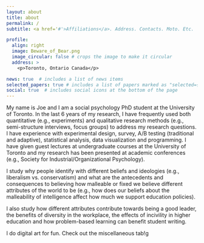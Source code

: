 ```yaml
---
layout: about
title: about
permalink: /
subtitle: <a href='#'>Affiliations</a>. Address. Contacts. Moto. Etc.

profile:
  align: right
  image: Beware_of_Bear.png
  image_circular: false # crops the image to make it circular
  address: >
    <p>Toronto, Ontario Canada</p>

news: true  # includes a list of news items
selected_papers: true # includes a list of papers marked as "selected={true}"
social: true  # includes social icons at the bottom of the page
---
```


My name is Joe and I am a social psychology PhD student at the University of Toronto. In the last 6 years of my research, I have frequently used both quantitative (e.g., experiments) and qualitative research methods (e.g., semi-structure interviews, focus groups) to address my research questions. I have experience with experimental design, survey, A/B testing (traditional and adaptive), statistical analysis, data visualization and programming. I have given guest lectures at undergraduate courses at the University of Toronto and my research has been presented at academic conferences (e.g., Society for Industrial/Organizational Psychology). 

I study why people identify with different beliefs and ideologies (e.g., liberalism vs. conservatism) and what are the antecedents and consequences to believing how malleable or fixed we believe different attributes of the world to be (e.g., how does our beliefs about the malleability of intelligence affect how much we support education policies).

I also study how different attributes contribute towards being a good leader, the benefits of diversity in the workplace, the effects of incivility in higher education and how problem-based learning can benefit student writing. 

I do digital art for fun. Check out the miscellaneous tab!g